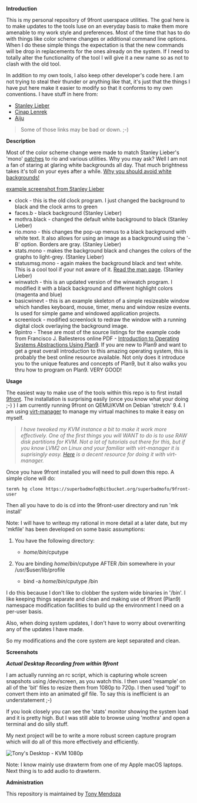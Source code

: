 **Introduction**

This is my personal repository of 9front userspace utilities.  The goal here is to make updates to the tools Iuse on an everyday basis to make them more amenable to my work 
style and preferences.  Most of the time that has to do with things like color scheme changes or additional command line options.  When I do these simple things the expectation
is that the new commands will be drop in replacements for the ones already on the system.  If I need to totally alter the functionality of the tool I will give it a new name so
as not to clash with the old tool.

In addition to my own tools, I also keep other developer's code here.  I am not trying to steal their thunder or anything like that, it's just that the things I have put here make it 
easier to modify so that it conforms to my own conventions.   I have stuff in here from:

* [Stanley Lieber](http://plan9.stanleylieber.com/)
* [Cinap Lenrek](http://9front.org/cinap.html)
* [Aiju](http://aiju.de)

> Some of those links may be bad or down.  ;-)

**Description**

Most of the color scheme change were made to match Stanley Lieber's 'mono' [patches](http://plan9.stanleylieber.com/rio/) to rio and various utilities.  Why you may ask?  Well
I am not a fan of staring at glaring white backgrounds all day.  That much brightness takes it's toll on your eyes after a while.   [Why you should avoid white backgrounds!](http://presentationsforbusiness.com/professional-speaker-image/white-death-on-the-podium/)

[example screenshot from Stanley Lieber](http://plan9.stanleylieber.com/rio/img/rio.mono.png)

* clock - this is the old clock program.  I just changed the background to black and the clock arms to green
* faces.b - black background (Stanley Lieber)
* mothra.black - changed the default white background to black (Stanley Lieber)
* rio.mono - this changes the pop-up menus to a black background with white text.  It also allows for using an image as a background using the '-B' option.  Borders are gray. (Stanley Lieber)
* stats.mono - makes the background black and changes the colors of the graphs to light-grey. (Stanley Lieber)
* statusmsg.mono - again makes the background black and text white.  This is a cool tool if your not aware of it.  [Read the man page](http://man.cat-v.org/9front/8/statusbar). (Stanley Lieber)
* winwatch - this is an updated version of the winwatch program.  I modified it with a black background and different highlight colors (magenta and blue)
* basicwinevt - this is an example skeleton of a simple resizeable window which handles keyboard, mouse, timer, menu and window resize events.  Is used for simple game and windowed application projects.
* screenlock - modified screenlock to redraw the window with a running digital clock overlaying the background image.
* 9pintro - These are most of the source listings for the example code from Francisco J. Ballesteros online PDF - [Introduction to Operating Systems Abstractions Using Plan9](http://lsub.org/who/nemo/9.intro.pdf).  If you are new to Plan9 and want to get a great overall introduction to this amazing operating system, this is probably the best online resource available.  Not only does it introduce you to the unique features and concepts of Plan9, but it also walks you thru how to program on Plan9.  VERY GOOD!

**Usage**

The easiest way to make use of the tools within this repo is to first install [9front](http://9front.org/).  The installation is surprising easily (once you know what your doing ;-) )
I am currently running 9front on QEMU/KVM on Debian 'stretch' 9.4.  I am using [virt-manager](https://virt-manager.org/) to manage my virtual machines to make it easy on myself. 

>*I have tweaked my KVM instance a bit to make it work more effectively.  One of the first things you will WANT to do is to use RAW disk partitions for KVM.  Not a lot of 
>tutorials out there for this, but if you know LVM2 on Linux and your familiar with virt-manager it is suprisingly easy.  [Here](https://johnsontravis.wordpress.com/2016/04/29/tutorial-6-configuring-lvm-storage-for-qemukvm-vms-using-virt-manager-on-centos-7/)
>is a decent resource for doing it with virt-manager.*

Once you have 9front installed you will need to pull down this repo.  A simple clone will do:

```
term% hg clone https://superbadmofo@bitbucket.org/superbadmofo/9front-user
```

Then all you have to do is cd into the 9front-user directory and run 'mk install'

Note: I will have to writeup my rational in more detail at a later date, but my 'mkfile' has been developed on some basic assumptions:

1. You have the following directory:
	* $home/bin/$cputype

2. You are binding $home/bin/$cputype AFTER /bin somewhere in your /usr/$user/lib/profile
	* bind -a $home/bin/$cputype /bin

I do this because I don't like to clobber the system wide binaries in '/bin'.  I like keeping things separate and clean and making use of 9front (Plan9) namespace modification
facilities to build up the environment I need on a per-user basis.  

Also, when doing system updates, I don't have to worry about overwriting any of the updates I have made.  

So my modifications and the core system are kept separated and clean.

**Screenshots**

***Actual Desktop Recording from within 9front***

I am actually running an rc script, which is capturing whole screen snapshots using /dev/screen, as you watch this.  I then used 'resample' on all of the 'bit' files to resize them 
from 1080p to 720p.  I then used 'togif' to convert them into an animated gif file.  To say this is inefficient is an understatement ;-)

If you look closely you can see the 'stats' monitor showing the system load and it is pretty high.  But I was still able to browse using 'mothra' and open a terminal and do silly 
stuff.

My next project will be to write a more robust screen capture program which will do all of this more effectively and efficiently.

![Tony's Desktop - KVM 1080p](http://shonuff.superbadmofo.com/images/9front-desktop-720p.gif)

Note:  I know mainly use drawterm from one of my Apple macOS laptops.  Next thing is to add audio to drawterm.

**Administration**

This repository is maintained by [Tony Mendoza](mailto:tmendoza@superbadmofo.com)
